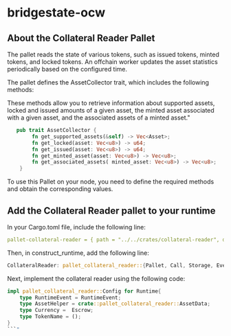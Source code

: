 # bridgestate-ocw

## About the Collateral Reader Pallet

The pallet reads the state of various tokens, such as issued tokens, minted tokens, and locked tokens. An offchain worker updates the asset statistics periodically based on the configured time.

The pallet defines the AssetCollector trait, which includes the following methods:

These methods allow you to retrieve information about supported assets, locked and issued amounts of a given asset, the minted asset associated with a given asset, and the associated assets of a minted asset."

```rust
   pub trait AssetCollector {
        fn get_supported_assets(&self) -> Vec<Asset>;
        fn get_locked(asset: Vec<u8>) -> u64;
        fn get_issued(asset: Vec<u8>) -> u64;
        fn get_minted_asset(asset: Vec<u8>) -> Vec<u8>;
        fn get_associated_assets( minted_asset: Vec<u8>) -> Vec<u8>;
    }

```

To use this Pallet on your node, you need to define the required methods and obtain the corresponding values.

## Add the Collateral Reader pallet to your runtime

In your Cargo.toml file, include the following line:

```yml
pallet-collateral-reader = { path = "../../crates/collateral-reader", default-features = false }
```

Then, in construct_runtime, add the following line:

```rust
CollateralReader: pallet_collateral_reader::{Pallet, Call, Storage, Event<T>} = 110,
```

Next, implement the collateral reader using the following code:

```rust
impl pallet_collateral_reader::Config for Runtime{
    type RuntimeEvent = RuntimeEvent;
    type AssetHelper = crate::pallet_collateral_reader::AssetData;
    type Currency =  Escrow;
    type TokenName = ();
}
```"

```
